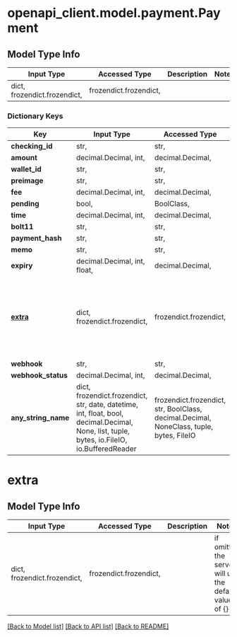 # openapi_client.model.payment.Payment

## Model Type Info
Input Type | Accessed Type | Description | Notes
------------ | ------------- | ------------- | -------------
dict, frozendict.frozendict,  | frozendict.frozendict,  |  | 

### Dictionary Keys
Key | Input Type | Accessed Type | Description | Notes
------------ | ------------- | ------------- | ------------- | -------------
**checking_id** | str,  | str,  |  | 
**amount** | decimal.Decimal, int,  | decimal.Decimal,  |  | 
**wallet_id** | str,  | str,  |  | 
**preimage** | str,  | str,  |  | 
**fee** | decimal.Decimal, int,  | decimal.Decimal,  |  | 
**pending** | bool,  | BoolClass,  |  | 
**time** | decimal.Decimal, int,  | decimal.Decimal,  |  | 
**bolt11** | str,  | str,  |  | 
**payment_hash** | str,  | str,  |  | 
**memo** | str,  | str,  |  | [optional] 
**expiry** | decimal.Decimal, int, float,  | decimal.Decimal,  |  | [optional] 
**[extra](#extra)** | dict, frozendict.frozendict,  | frozendict.frozendict,  |  | [optional] if omitted the server will use the default value of {}
**webhook** | str,  | str,  |  | [optional] 
**webhook_status** | decimal.Decimal, int,  | decimal.Decimal,  |  | [optional] 
**any_string_name** | dict, frozendict.frozendict, str, date, datetime, int, float, bool, decimal.Decimal, None, list, tuple, bytes, io.FileIO, io.BufferedReader | frozendict.frozendict, str, BoolClass, decimal.Decimal, NoneClass, tuple, bytes, FileIO | any string name can be used but the value must be the correct type | [optional]

# extra

## Model Type Info
Input Type | Accessed Type | Description | Notes
------------ | ------------- | ------------- | -------------
dict, frozendict.frozendict,  | frozendict.frozendict,  |  | if omitted the server will use the default value of {}

[[Back to Model list]](../../README.md#documentation-for-models) [[Back to API list]](../../README.md#documentation-for-api-endpoints) [[Back to README]](../../README.md)

